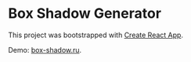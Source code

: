 # Box Shadow Generator

This project was bootstrapped with [Create React App](https://github.com/facebook/create-react-app).

Demo: [box-shadow.ru](https://box-shadow.ru).
